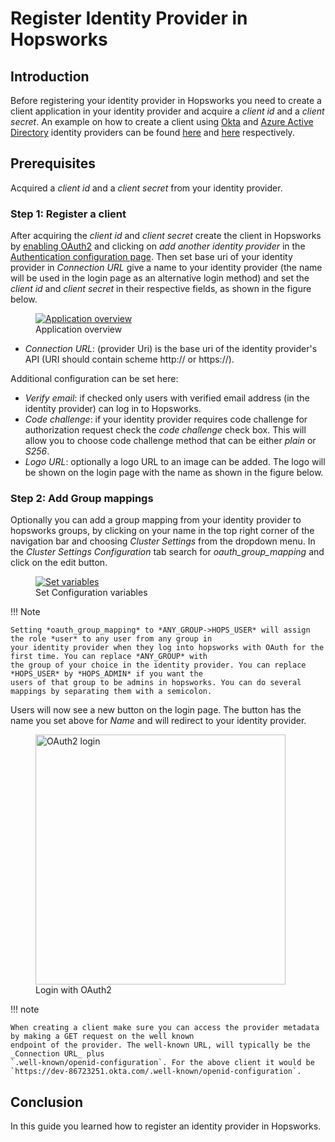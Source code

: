# Register Identity Provider in Hopsworks

## Introduction
Before registering your identity provider in Hopsworks you need to create a client application in your identity provider and 
acquire a _client id_ and a _client secret_. An example on how to create a client using [Okta](https://www.okta.com/)
and [Azure Active Directory](https://portal.azure.com/#blade/Microsoft_AAD_IAM/ActiveDirectoryMenuBlade/Overview) 
identity providers can be found [here](../create-okta-client) and [here](../create-azure-client) respectively.

## Prerequisites
Acquired a _client id_ and a _client secret_ from your identity provider.

### Step 1: Register a client
After acquiring the _client id_ and _client secret_ create the client in Hopsworks by [enabling OAuth2](../../auth)
and clicking on _add another identity provider_ in the [Authentication configuration page](../../auth). Then set 
base uri of your identity provider in _Connection URL_ give a name to your identity provider (the name will be used 
in the login page as an alternative login method) and set the _client id_ and _client secret_ in their respective 
fields,  as shown in the figure below.

<figure>
  <a  href="../../../assets/images/admin/oauth2/register-app.png">
    <img src="../../../assets/images/admin/oauth2/register-app.png" alt="Application overview" />
  </a>
  <figcaption>Application overview</figcaption>
</figure>

- _Connection URL_: (provider Uri) is the base uri of the identity provider's API (URI should contain scheme http:// or 
  https://). 

Additional configuration can be set here:

- _Verify email_: if checked only users with verified email address (in the identity provider) can log in to Hopsworks. 
- _Code challenge_: if your identity provider requires code challenge for authorization request check 
  the _code challenge_ check box. This will allow you to choose code challenge method that can be either _plain_ or 
  _S256_.
- _Logo URL_: optionally a logo URL to an image can be added. The logo will be shown on the login page with the name 
  as shown in the figure below.

### Step 2: Add Group mappings

Optionally you can add a group mapping from your identity provider to hopsworks groups, by clicking on your name in the 
top right corner of the navigation bar and choosing *Cluster Settings* from the dropdown menu. In the *Cluster 
Settings* _Configuration_ tab search for _oauth\_group\_mapping_ and click on the edit button.

  <figure>
    <a  href="../../../assets/images/admin/oauth2/sso/oauth-group-mapping.png">
      <img src="../../../assets/images/admin/oauth2/sso/oauth-group-mapping.png" alt="Set variables">
    </a>
    <figcaption>Set Configuration variables</figcaption>
  </figure>

!!! Note

    Setting *oauth_group_mapping* to *ANY_GROUP->HOPS_USER* will assign the role *user* to any user from any group in 
    your identity provider when they log into hopsworks with OAuth for the first time. You can replace *ANY_GROUP* with 
    the group of your choice in the identity provider. You can replace *HOPS_USER* by *HOPS_ADMIN* if you want the 
    users of that group to be admins in hopsworks. You can do several mappings by separating them with a semicolon.

Users will now see a new button on the login page. The button has the name you set above for _Name_ and will 
redirect to your identity provider.

  <figure>
    <a  href="../../../assets/images/auth/oauth2.png">
      <img width="400px" src="../../../assets/images/auth/oauth2.png" alt="OAuth2 login" />
    </a>
    <figcaption>Login with OAuth2</figcaption>
  </figure>

!!! note

    When creating a client make sure you can access the provider metadata by making a GET request on the well known 
    endpoint of the provider. The well-known URL, will typically be the _Connection URL_ plus 
    `.well-known/openid-configuration`. For the above client it would be 
    `https://dev-86723251.okta.com/.well-known/openid-configuration`.

## Conclusion
In this guide you learned how to register an identity provider in Hopsworks.